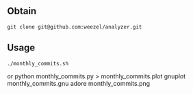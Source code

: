 ## Obtain
	git clone git@github.com:weezel/analyzer.git
## Usage
	./monthly_commits.sh
or
	python monthly_commits.py > monthly_commits.plot
	gnuplot monthly_commits.gnu
	adore monthly_commits.png
